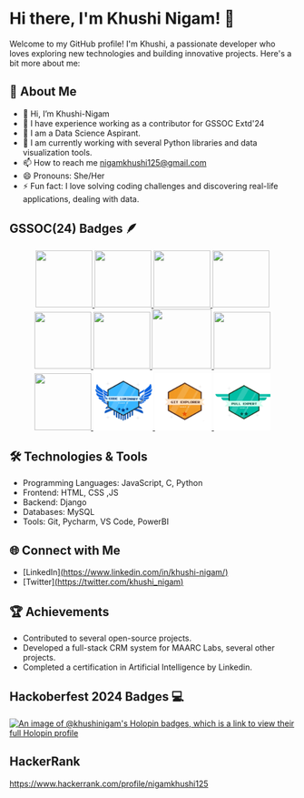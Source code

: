 # Hi there, I'm Khushi Nigam! 👋

Welcome to my GitHub profile! I'm Khushi, a passionate developer who loves exploring new technologies and building innovative projects. Here's a bit more about me:

## 🚀 About Me
- 👋 Hi, I’m Khushi-Nigam
- 👀 I have experience working as a contributor for GSSOC Extd'24 
- 🌱 I am a Data Science Aspirant.
- 💞️ I am currently working with several Python libraries and data visualization tools.
- 📫 How to reach me nigamkhushi125@gmail.com
- 😄 Pronouns: She/Her
- ⚡ Fun fact: I love solving coding challenges and discovering real-life applications, dealing with data.

<!---
Khushi-Nigam/Khushi-Nigam is a ✨ special ✨ repository because its `README.md` (this file) appears on your GitHub profile.
You can click the Preview link to take a look at your changes.
--->

## GSSOC(24) Badges 🪶
<div style='display:flex; align-items:center; gap: 10px;' align='center'><a href="https://gssoc.girlscript.tech/leaderboard">
<img src="https://raw.githubusercontent.com/GSSoC24/Postman-Challenge/main/docs/assets/Postman%20White.png" width="100px" height="100px" />
  <img src="https://raw.githubusercontent.com/GSSoC24/Postman-Challenge/main/docs/assets/1.png" width="100px" height="100px" />
  <img src="https://raw.githubusercontent.com/GSSoC24/Postman-Challenge/main/docs/assets/2.png" width="100px" height="100px" />
  <img src="https://raw.githubusercontent.com/GSSoC24/Postman-Challenge/main/docs/assets/3.png" width="100px" height="100px" />
  <img src="https://raw.githubusercontent.com/GSSoC24/Postman-Challenge/main/docs/assets/4.png" width="100px" height="100px" />
  <img src="https://raw.githubusercontent.com/GSSoC24/Postman-Challenge/main/docs/assets/5.png" width="100px" height="100px" />
  <img src="https://raw.githubusercontent.com/GSSoC24/Postman-Challenge/main/docs/assets/6.png" width="105px" height="105px" />
  <img src="https://raw.githubusercontent.com/GSSoC24/Postman-Challenge/main/docs/assets/7.png" width="100px" height="100px" />
  <img src="https://raw.githubusercontent.com/GSSoC24/Postman-Challenge/main/docs/assets/8.png" width="100px" height="100px" />
  <img src="https://raw.githubusercontent.com/GSSoC24/Contributor/refs/heads/main/assets/Code%20Luminary.png" width="105px" height="105px" />
  <img src="https://raw.githubusercontent.com/GSSoC24/Contributor/refs/heads/main/assets/Git%20Explorer.png" width="100px" height="100px" />
  <img src="https://raw.githubusercontent.com/GSSoC24/Contributor/refs/heads/main/assets/Pull%20Expert.png" width="100px" height="100px" /></a>
</div>

## 🛠️ Technologies & Tools

- Programming Languages: JavaScript, C, Python 
- Frontend: HTML, CSS ,JS
- Backend: Django
- Databases: MySQL
- Tools: Git, Pycharm, VS Code, PowerBI

## 🌐 Connect with Me

- [LinkedIn][(https://www.linkedin.com/in/khushi-nigam/)](https://www.linkedin.com/in/khushinigam7/)
- [Twitter][(https://twitter.com/khushi_nigam)](https://x.com/Khushi_Nigam007)

## 🏆 Achievements

- Contributed to several open-source projects.
- Developed a full-stack CRM system for MAARC Labs, several other projects.
- Completed a certification in Artificial Intelligence by Linkedin.
 
## Hackoberfest 2024 Badges 💻

[![An image of @khushinigam's Holopin badges, which is a link to view their full Holopin profile](https://holopin.me/khushinigam)](https://holopin.io/@khushinigam)

## HackerRank

https://www.hackerrank.com/profile/nigamkhushi125
